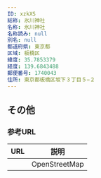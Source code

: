 ```yaml
---
ID: xzkXS
総称: 氷川神社
名称: 氷川神社
名称読み: null
別名: null
都道府県: 東京都
区域: 板橋区
緯度: 35.7853379
経度: 139.6843488
郵便番号: 1740043
住所: 東京都板橋区坂下３丁目５−２
---
```


## その他

### 参考URL

| URL | 説明          |
| --- | ------------- |
|     | OpenStreetMap |
